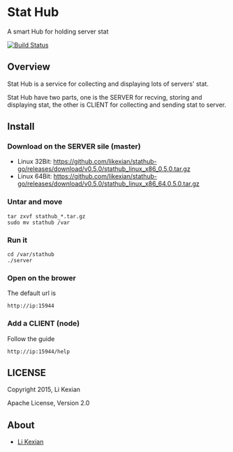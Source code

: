# Stat Hub

A smart Hub for holding server stat

[![Build Status](https://secure.travis-ci.org/likexian/stathub-go.png)](https://secure.travis-ci.org/likexian/stathub-go)

## Overview

Stat Hub is a service for collecting and displaying lots of servers' stat.

Stat Hub have two parts, one is the SERVER for recving, storing and displaying stat, the other is CLIENT for collecting and sending stat to server.

## Install

### Download on the SERVER sile (master)

- Linux 32Bit: https://github.com/likexian/stathub-go/releases/download/v0.5.0/stathub_linux_x86_0.5.0.tar.gz
- Linux 64Bit: https://github.com/likexian/stathub-go/releases/download/v0.5.0/stathub_linux_x86_64.0.5.0.tar.gz

### Untar and move

    tar zxvf stathub_*.tar.gz
    sudo mv stathub /var

### Run it

    cd /var/stathub
    ./server

### Open on the brower

The default url is

    http://ip:15944

### Add a CLIENT (node)

Follow the guide

    http://ip:15944/help

## LICENSE

Copyright 2015, Li Kexian

Apache License, Version 2.0

## About

- [Li Kexian](http://www.likexian.com/)

